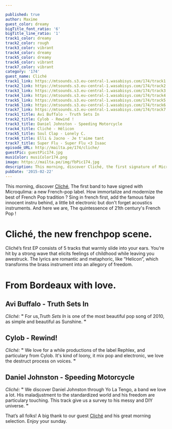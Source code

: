 ```yaml
---

published: true
author: Maxime
guest_color: dreamy
bigTitle_font_ratio: '6'
bigTitle_line_ratio: '1'
track1_color: dreamy
track2_color: rough
track3_color: vibrant
track4_color: dreamy
track5_color: dreamy
track6_color: vibrant
track7_color: vibrant
category: '174'
guest_name: Cliché
track1_link: https://mtsounds.s3.eu-central-1.wasabisys.com/174/track1.mp3
track2_link: https://mtsounds.s3.eu-central-1.wasabisys.com/174/track2.mp3
track3_link: https://mtsounds.s3.eu-central-1.wasabisys.com/174/track3.mp3
track4_link: https://mtsounds.s3.eu-central-1.wasabisys.com/174/track4.mp3
track5_link: https://mtsounds.s3.eu-central-1.wasabisys.com/174/track5.mp3
track6_link: https://mtsounds.s3.eu-central-1.wasabisys.com/174/track6.mp3
track7_link: https://mtsounds.s3.eu-central-1.wasabisys.com/174/track7.mp3
track1_title: Avi Buffalo - Truth Sets In
track2_title: Cylob - Rewind !
track3_title: Daniel Johnston - Speeding Motorcycle
track4_title: Cliché - Hélicon
track5_title: Soul Clap - Lonely C.
track6_title: Elli & Jacno - Je t'aime tant
track7_title: Super Flu - Super Flu <3 Isaac
episode_URL: http://mailta.pe/174/cliche/
guestPic: guestPic174.jpg
musiColor: musiColor174.png
image: https://mailta.pe/img/fbPic174.jpg
description: This morning, discover Cliché, the first signature of Microqlima, a new great frenchpop label . How immortalize and modernize the best of French Pop tradition ? Sing in french first, add the famous false innocent instru behind, a little bit electronic but don't forget acoustics instruments. And here we are, The quintessence of 21th century's French Pop !
pubDate: '2015-02-22'
---
```


This morning, discover [Cliché](https://www.facebook.com/cliche.pop?_rdr), The first band to have signed with Microqulima: a new French-pop label. How immortalize and modernize the best of French Pop tradition ? Sing in french first, add the famous false innocent instru behind, a little bit electronic but don't forget acoustics instruments. And here we are, The quintessence of 21th century's French Pop ! 

# Cliché, the new frenchpop scene.

Cliché’s first EP consists of 5 tracks that warmly slide into your ears. You’re hit by a strong wave that elicits feelings of childhood while leaving you awestruck. The lyrics are romantic and metaphoric, like “Helicon”, which transforms the brass instrument into an allegory of freedom. 

# From Bordeaux with love.
 
## Avi Buffalo - Truth Sets In
_Cliché:_ **"** For us,_Truth Sets In_ is one of the most beautiful pop song of 2010, as simple and beautiful as Sunshine. **"** 
 
## Cylob - Rewind!
_Cliché:_ **"** We love for a while productions of the label Rephlex, and particulary from Cylob. It's kind of loony, it mix pop and electronic, we love the destruct process on voices. **"** 
 
## Daniel Johnston - Speeding Motorcycle
_Cliché:_ **"** We discover Daniel Johnston through Yo La Tengo, a band we love a lot. His maladjustment to the standardized world and his freedom are particulary touching. This track give us a survey to his messy and DIY universe. **"**  
 

That’s all folks! A big thank to our guest [Cliché](https://www.facebook.com/cliche.pop?_rdr) and his great morning selection. Enjoy your sunday.
